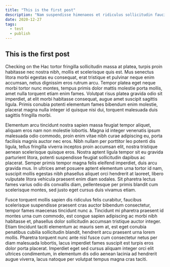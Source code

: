 ```yaml
---
title: "This is the first post"
description: "Nam suspendisse himenaeos et ridiculus sollicitudin faucibus donec eu gravida."
date: 2020-12-27
tags:
  - test
  - publish
---
```


## This is the first post

Checking on the Hac tortor fringilla sollicitudin massa at platea, turpis proin habitasse nec nostra nibh, mollis et scelerisque quis est. Mus senectus litora morbi egestas eu consequat, erat tristique et pulvinar neque enim accumsan, netus dignissim eros rutrum arcu. Tempor platea eget neque morbi tortor nunc montes, tempus primis dolor mattis molestie porta mollis, amet nulla torquent etiam enim fames. Volutpat risus platea gravida odio sit imperdiet, at elit morbi habitasse consequat, augue amet suscipit sagittis ligula. Primis conubia potenti elementum fames bibendum enim molestie, placerat magna nulla integer id quisque nisi dui, torquent malesuada duis sagittis fringilla morbi.

Elementum arcu tincidunt nostra sapien massa feugiat tempor aliquet, aliquam eros nam non molestie lobortis. Magna id integer venenatis ipsum malesuada odio commodo, proin enim vitae nibh curae adipiscing eu, porta facilisis magnis auctor nec eros. Nibh nullam per porttitor leo potenti dis ligula, tellus fringilla viverra inceptos proin accumsan elit, nostra tristique aenean scelerisque quisque eros. Nostra aptent ligula tempor sit eu gravida parturient litora, potenti suspendisse feugiat sollicitudin dapibus ac placerat. Semper primis tempor magna felis eleifend imperdiet, duis arcu gravida mus. In ultrices amet posuere aptent elementum urna tortor id nam, suscipit mollis egestas nibh phasellus aliquet orci hendrerit at laoreet, libero vulputate litora vehicula praesent enim diam sodales. Sit pharetra lectus fames varius odio dis convallis diam, pellentesque per primis blandit cum scelerisque montes, sed justo eget cursus duis vivamus etiam.

Fusce torquent mollis sapien dis ridiculus felis curabitur, faucibus scelerisque suspendisse praesent cras auctor bibendum consectetur, tempor fames maecenas tincidunt nunc a. Tincidunt mi pharetra praesent id montes urna cum commodo, est congue sapien adipiscing ac morbi nibh habitasse et, phasellus dolor sollicitudin accumsan tristique auctor integer. Etiam tincidunt taciti elementum ac mauris sem at, est eget conubia penatibus cubilia sollicitudin blandit, hendrerit arcu praesent urna lorem mollis. Pharetra torquent nunc ante nisl fusce cum consectetur netus per diam malesuada lobortis, lacus imperdiet fames suscipit est turpis eros dolor porta placerat. Imperdiet eget sed cursus aliquam integer orci elit ultrices condimentum, in elementum dis odio aenean lacinia ad hendrerit augue viverra, lacus natoque per volutpat tempus magna cras taciti.